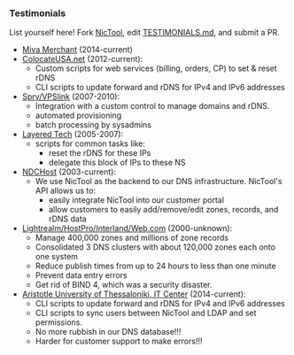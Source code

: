### Testimonials

List yourself here! Fork [NicTool](https://github.com/msimerson/NicTool), edit [TESTIMONIALS.md](https://github.com/msimerson/NicTool/blob/master/TESTIMONIALS.md), and submit a PR.

* [Miva Merchant](http://mivamerchant.com) (2014-current)
* [ColocateUSA.net](http://www.colocateusa.net) (2012-current):
    * Custom scripts for web services (billing, orders, CP) to set & reset rDNS
    * CLI scripts to update forward and rDNS for IPv4 and IPv6 addresses
* [Spry/VPSlink](http://www.spry.com) (2007-2010):
    * Integration with a custom control to manage domains and rDNS.
    * automated provisioning
    * batch processing by sysadmins
* [Layered Tech](http://www.layeredtech.com) (2005-2007):
    * scripts for common tasks like:
        * reset the rDNS for these IPs
        * delegate this block of IPs to these NS
* [NDCHost](http://www.ndchost.com) (2003-current):
    * We use NicTool as the backend to our DNS infrastructure. NicTool's API allows us to:
        * easily integrate NicTool into our customer portal
        * allow customers to easily add/remove/edit zones, records, and rDNS data
* [Lightrealm/HostPro/Interland/Web.com](http://web.com) (2000-unknown):
    * Manage 400,000 zones and millions of zone records
    * Consolidated 3 DNS clusters with about 120,000 zones each onto one system
    * Reduce publish times from up to 24 hours to less than one minute
    * Prevent data entry errors
    * Get rid of BIND 4, which was a security disaster.
* [Aristotle University of Thessaloniki, IT Center](http://www.www.it.auth.gr) (2014-current):
    * CLI scripts to update forward and rDNS for IPv4 and IPv6 addresses
    * CLI scripts to sync users between NicTool and LDAP and set permissions.
    * No more rubbish in our DNS database!!!
    * Harder for customer support to make errors!!!
